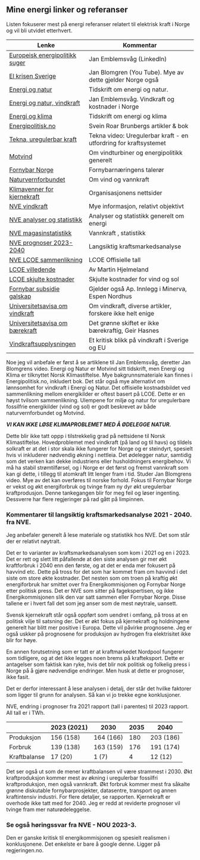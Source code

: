 ## Mine energi linker og referanser

Listen fokuserer mest på energi referanser relatert til elektrisk kraft i Norge og vil bli utvidet etterhvert. 

| Lenke                                                                                                            | Kommentar                                   |
|------------------------------------------------------------------------------------------------------------------|---------------------------------------------|
| [Europeisk energipolitikk suger](https://www.linkedin.com/pulse/european-energy-policy-kills-competitiveness-without-any-emblemsv%25C3%25A5g-ah39f/?trackingId=J%2B12DFDCTvCmNHZqb4bhxA%3D%3D) | Jan Emblemsvåg  (LinkedIn)                  | 
| [El krisen Sverige](https://www.youtube.com/watch?v=0Oh_w5KrEVc)                                                 | Jan Blomgren (You Tube). Mye av dette gjelder Norge også |
| [Energi og natur](https://energiognatur.no/energipolitikk-pa-naturens-premisser/)                                | Tidskrift om energi og natur.               | 
| [Energi og natur, vindkraft](https://energiognatur.no/vindkraft-og-kostnader-i-norge/)                           | Jan Emblemsvåg. Vindkraft og kostnader i Norge |
| [Energi og klima](https://energiognatur.no/energipolitikk-pa-naturens-premisser/)                                | Tidskrift om energi og klima                |
| [Energipolitisk.no](https://energipolitisk.no/kontakt)                                                           | Svein Roar Brunbergs artikler & bok         |
| [Tekna, uregulerbar kraft](https://www.tekna.no/fag-og-nettverk/energi/energibloggen/uregulerbar-kraft--en-utfordring-for-kraftsystemet/) | Tekna video: Uregulerbar kraft - en utfordring for kraftsystemet |
| [Motvind](https://motvind.org/energi-2/)                                                                         | Om vindturbiner og energipolitikk generelt  |
| [Fornybar Norge](https://www.fornybarnorge.no/)                                                                  | Fornybarnæringens talerør                   |
| [Naturvernforbundet](https://naturvernforbundet.no/laer-mer/vind-og-vannkraft/)                                  | Om vind og vannkraft                        |
| [Klimavenner for kjernekraft](https://klimavenner.no/billig-strom/ )                                             | Organisasjonens nettsider                   |  
| [NVE vindkraft](https://www.nve.no/energi/energisystem/vindkraft/)                                               | Mye informasjon, relativt objektivt         |
| [NVE analyser og statistikk](https://www.nve.no/energi/analyser-og-statistikk/)                                  | Analyser og statistikk generelt om energi   |
| [NVE magasinstatistikk](https://www.nve.no/energi/analyser-og-statistikk/magasinstatistikk/)                     | Vannkraft , statistikk                      |
| [NVE prognoser 2023-2040](https://www.nve.no/energi/analyser-og-statistikk/langsiktig-kraftmarkedsanalyse/langsiktig-kraftmarkedsanalyse-2023/) | Langsiktig kraftsmarkedsanalyse             |
| [NVE LCOE sammenlikning](https://www.nve.no/energi/analyser-og-statistikk/kostnader-for-kraftproduksjon/)        | LCOE Offisielle tall                        | 
| [LCOE villedende](https://medium.com/@marhje/why-lcoe-is-not-a-good-metric-for-renewables-82e16c3f7c3b)          | Av Martin Hjelmeland                        |
| [LCOE skjulte kostnader](https://enodatech.com/news-insight/the-hidden-costs-of-delivered-renewable-energy)      | Skjulte kostnader for vind og sol           |
| [Fornybar subsidie galskap](https://www.minerva.no/energi-fornybar-energi-hoyre/hoyre-ma-utvikle-en-energipolitikk-som-ikke-baserer-seg-pa-subsidier/455730) | Gjelder også Ap. Innlegg i Minerva, Espen Nordhus | 
| [Universitetsavisa om vindkraft](https://www.universitetsavisa.no/tag/vindkraft)                                 | Om vindkraft, diverse artikler, forskere ikke helt enige |
| [Universitetsavisa om bærekraft](https://www.universitetsavisa.no/asgeir-tomasgard-det-gronne-skiftet-edgar-hertwich/det-gronne-skiftet-er-ikke-baerekraftig/188708) | Det grønne skiftet er ikke bærekraftig, Geir Hasnes |
| [Vindkraftsupplysningen](https://vindkraftsupplysningen.se) | Et kritisk blikk på vindkraft i Sverige og EU |

  

Noe jeg vil anbefale er først å se artiklene til Jan Emblemsvåg, deretter Jan Blomgrens video.
Energi og Natur er Motvind sitt tidskrift, men Energi og Klima er tilknyttet Norsk Klimastiftelse.
Mye bakgrunnsmateriale kan finnes i Energipolitisk.no, inkludert bok.
Det står også mye alternativt om lønnsomhet for vindkraft i Energi og Natur.
Det offisielle kostnadsbildet ved sammenlikning mellom energikilder er oftest basert på LCOE.
Dette er en høyst tvilsom sammenlikning. 
Ulempene for miljø og natur for uregulerbare fossilfrie energikilder (vind og sol) er godt beskrevet av både naturvernforbundet og Motvind.

***VI KAN IKKE LØSE KLIMAPROBLEMET MED Å ØDELEGGE NATUR.***

Dette blir ikke tatt oppp i tilstrekkelig grad på nettsidene til Norsk Klimastiftelse. Hovedproblemet med vindkraft (på land og til havs)
og tildels solkraft er at det i stor skala ikke fungerer for Norge og er steindyrt, 
spesielt hvis vi inkluderer nødvendig økning i nettleia. 
Det ødelegger natur, samtidig som det verken kan dekke industriens eller husholdningers energibehov. 
Vi må ha stabil strømtilførsel, og i Norge er det først og fremst vannkraft
som kan gi dette, i tillegg til atomkraft litt lenger fram i tid. Studer Jan Blomgrens video. 
Mye av det kan overføres til norske forhold. 
Fokus til Fornybar Norge er vekst og økt energiforbruk og tvinge fram ny dyr økt uregulerbar kraftprodusjon.
Denne tankegangen blir for meg feil og løser ingenting. Dessverre har flere regjeringer på rad gått på limpinnen.

### Kommentarer til langsiktig kraftsmarkedsanalyse 2021 - 2040. fra NVE.

Jeg anbefaler generelt å lese materiale og statistikk hos NVE. Det som står der er relativt nøytralt.  

Det er to varianter av kraftsmarkedsanalysen som kom i 2021 og en i 2023.
Det er rett og slett litt påfallende at den siste analysen gir mer økt kraftforbruk i 2040 enn den første,
og at det er enda mer fokusert på havvind etc. Dette på tross for det som har kommet fram om havvind i det
siste om store økte kostnader. Det nesten som om troen på kraftig økt energiforbruk har smittet over fra Energikommisjonen
og Fornybar Norge etter politisk press. Det er NVE som sitter på fagekspertisen, og ikke Energikommisjonen slik den var satt sammen
eller Fornybar Norge. Disse tallene er i hvert fall det som jeg anser som de mest nøytrale, uansett.

Svensk kjernekraft står også oppført som uendret i omfang, på tross at en politisk vilje til satsning der.
Det er økt fokus på kjernekraft og holdningene generelt har blitt mer positive i Europa. Dette vil påvirke
prognosene.  Jeg er også uskker på prognosene for produksjon av hydrogen fra elektrisitet ikke blir for høye.

En annen forutsetning som er tatt er at kraftmarkedet Nordpool fungerer som tidligere, og at det ikke legges noen
brems på krafteksport. Dette er antagelser som faktisk kan ryke, hvis det blir nok politisk og folkelig press i Norge
på å gjøre nødvendige endringer. Men husk at dette er prognoser, ikke fasit.

Det er derfor interessant å lese analysen i detalj, der står det hvilke faktorer som ligger til grunn for analysen.
Så kan vi jo trekke egne konklusjoner.

NVE, endring i prognoser fra 2021 rapport (tall i parentes) til 2023 rapport. All tall er i TWh.

|              | 2023 (2021) | 2030       | 2035    | 2040      |
|--------------|-------------|------------|---------|-----------|
| Produksjon   | 156 (158)   | 164 (166)  | 180     | 203 (186) |
| Forbruk      | 139 (138)   | 163 (159)  | 176     | 191 (174) |
| Kraftbalanse | 17  (20)    | 1   (7)    | 4       | 12  (12)  |

Det ser også ut som de mener kraftbalansen vil være strammest i 2030.
Økt kraftproduksjon kommer mest av økning i uregulerbar fossilfri kraftproduksjon, men også vannkraft.
Økt forbruk kommer mest fra såkalte grønne diskutable fornybarprosjekter, datasentre, transport og annen kraftintensiv industri.
For flere detaljer, se rapporten.
Kjernekraft er overhode ikke tatt med for 2040.
Jeg er redd at reviderte prognoser vil tvinge fram mer naturødeleggelse.


### Se også høringssvar fra NVE - NOU 2023-3. 

Den er ganske kritisk til energikommisjonen og spesielt realismen i konklusjonene.
Det enkelste er bare å google denne. Ligger på regjeringen.no.



